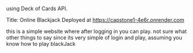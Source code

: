 using Deck of Cards API.

Title: Online Blackjack
Deployed at https://capstone1-4e6r.onrender.com

this is a simple website where after logging in you can play.
not sure what other things to say since its very simple of login and play, assuming you know how to play blackJack
